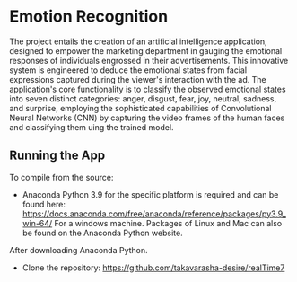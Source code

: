 # Emotion Recognition
The project entails the creation of an artificial intelligence application, designed to empower the marketing
department in gauging the emotional responses of individuals engrossed in their advertisements. This innovative
system is engineered to deduce the emotional states from facial expressions captured during the viewer's 
interaction with the ad. The application's core functionality is to classify the observed emotional states 
into seven distinct categories: anger, disgust, fear, joy, neutral, sadness, and surprise, employing the 
sophisticated capabilities of Convolutional Neural Networks (CNN) by capturing the video frames of the human
faces and classifying them uing the trained model.

## Running the App
To compile from the source: 
  * Anaconda Python 3.9 for the specific platform is required and can be found here: 
    https://docs.anaconda.com/free/anaconda/reference/packages/py3.9_win-64/
    For a windows machine. Packages of Linux and Mac can also be found on the Anaconda Python website.

After downloading Anaconda Python.

  * Clone the repository: https://github.com/takavarasha-desire/realTime7
  
